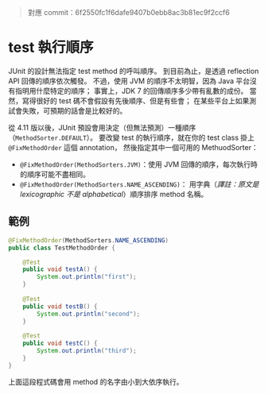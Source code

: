 > 對應 commit：6f2550fc1f6dafe9407b0ebb8ac3b81ec9f2ccf6


test 執行順序
=============

JUnit 的設計無法指定 test method 的呼叫順序。
到目前為止，是透過 reflection API 回傳的順序依次觸發。
不過，使用 JVM 的順序不太明智，因為 Java 平台沒有指明用什麼特定的順序；
事實上，JDK 7 的回傳順序多少帶有亂數的成份。
當然，寫得很好的 test 碼不會假設有先後順序、但是有些會；
在某些平台上如果測試會失敗，可預期的話會是比較好的。

從 4.11 版以後，JUnit 預設會用決定（但無法預測）一種順序（`MethodSorter.DEFAULT`）。
要改變 test 的執行順序，就在你的 test class 掛上 `@FixMethodOrder` 這個 annotation，
然後指定其中一個可用的 MethuodSorter：

* `@FixMethodOrder(MethodSorters.JVM)`：使用 JVM 回傳的順序，每次執行時的順序可能不盡相同。
* `@FixMethodOrder(MethodSorters.NAME_ASCENDING)`：
	用字典（*譯註：原文是 lexicographic 不是 alphabetical*）順序排序 method 名稱。


範例
----

```java
@FixMethodOrder(MethodSorters.NAME_ASCENDING)
public class TestMethodOrder {

	@Test
	public void testA() {
		System.out.println("first");
	}
	
	@Test
	public void testB() {
		System.out.println("second");
	}
	
	@Test
	public void testC() {
		System.out.println("third");
	}
}
```


上面這段程式碼會用 method 的名字由小到大依序執行。